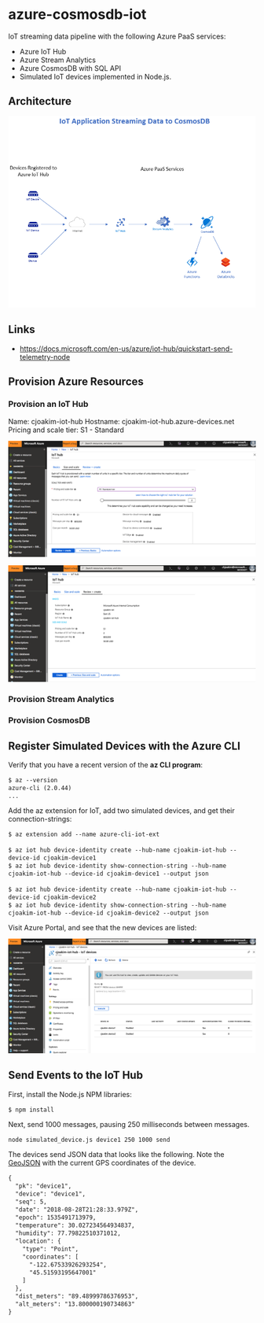 # azure-cosmosdb-iot

IoT streaming data pipeline with the following Azure PaaS services:
- Azure IoT Hub
- Azure Stream Analytics
- Azure CosmosDB with SQL API
- Simulated IoT devices implemented in Node.js.

## Architecture

![azure-cosmosdb-iot](img/azure-cosmosdb-iot.png "")

## Links

- https://docs.microsoft.com/en-us/azure/iot-hub/quickstart-send-telemetry-node

## Provision Azure Resources

### Provision an IoT Hub

Name: cjoakim-iot-hub
Hostname: cjoakim-iot-hub.azure-devices.net
Pricing and scale tier: S1 - Standard

![iot-hub-provisioning1](img/iot-hub-provisioning1.png "")

![iot-hub-provisioning2](img/iot-hub-provisioning2.png "")

### Provision Stream Analytics

### Provision CosmosDB


## Register Simulated Devices with the Azure CLI

Verify that you have a recent version of the **az CLI program**:
```
$ az --version
azure-cli (2.0.44)
...
```

Add the az extension for IoT, add two simulated devices, and get their connection-strings:
```
$ az extension add --name azure-cli-iot-ext

$ az iot hub device-identity create --hub-name cjoakim-iot-hub --device-id cjoakim-device1
$ az iot hub device-identity show-connection-string --hub-name cjoakim-iot-hub --device-id cjoakim-device1 --output json

$ az iot hub device-identity create --hub-name cjoakim-iot-hub --device-id cjoakim-device2
$ az iot hub device-identity show-connection-string --hub-name cjoakim-iot-hub --device-id cjoakim-device2 --output json
```

Visit Azure Portal, and see that the new devices are listed:

![registered-devices](img/registered-devices.png "")


## Send Events to the IoT Hub

First, install the Node.js NPM libraries:
```
$ npm install
```

Next, send 1000 messages, pausing 250 milliseconds between messages.
```
node simulated_device.js device1 250 1000 send
```

The devices send JSON data that looks like the following.
Note the [GeoJSON](http://geojson.org) with the current GPS coordinates of the device.
```
{
  "pk": "device1",
  "device": "device1",
  "seq": 5,
  "date": "2018-08-28T21:28:33.979Z",
  "epoch": 1535491713979,
  "temperature": 30.027234564934837,
  "humidity": 77.79822510371012,
  "location": {
    "type": "Point",
    "coordinates": [
      "-122.67533926293254",
      "45.51593195647001"
    ]
  },
  "dist_meters": "89.48999786376953",
  "alt_meters": "13.800000190734863"
}
```
